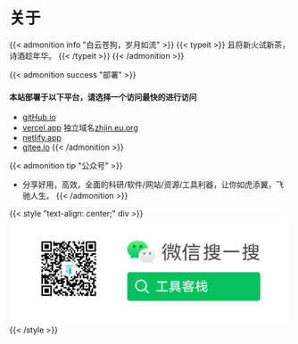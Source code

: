 # 关于






{{< admonition info "白云苍狗，岁月如流" >}}
 {{< typeit >}}
  且将新火试新茶，诗酒趁年华。
 {{< /typeit >}}
{{< /admonition >}}

{{< admonition success "部署" >}}
#### 本站部署于以下平台，请选择一个访问最快的进行访问
- [gitHub.io](https://charlie-king.github.io)
- [vercel.app](https://kingpo.vercel.app/) 独立域名[zhjin.eu.org](https://zhjin.eu.org/)
- [netlify.app](https://kingpo.netlify.app/)
- [gitee.io]()
{{< /admonition >}}


{{< admonition tip "公众号" >}}
- 分享好用，高效，全面的科研/软件/网站/资源/工具利器，让你如虎添翼，飞驰人生。
{{< /admonition >}}

{{< style "text-align: center;" div >}}
 ![公众号](/images/toolkz.png)
{{< /style >}}



